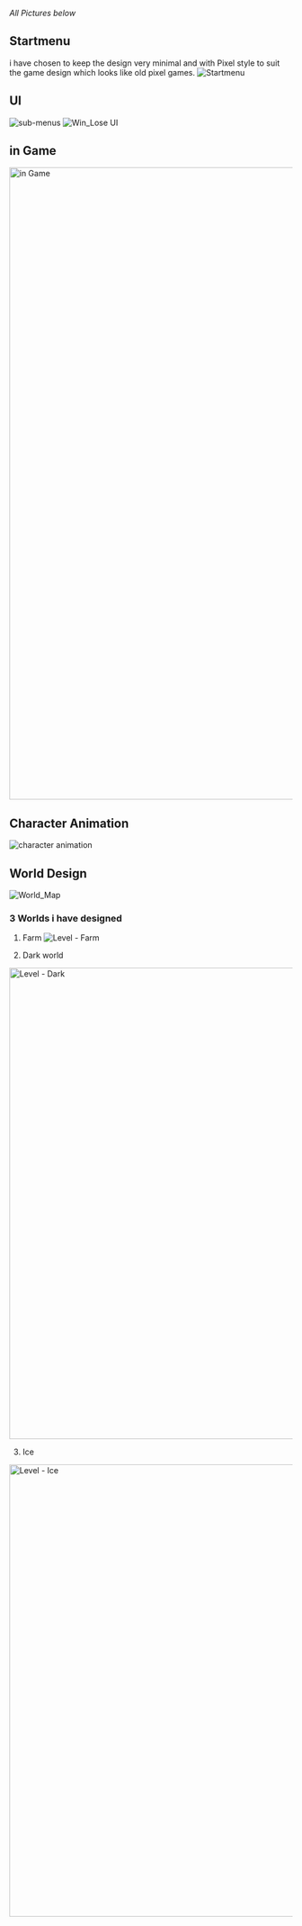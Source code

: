 _All Pictures below_

## Startmenu

i have chosen to keep the design very minimal and with Pixel style to suit the game design which looks like old pixel games.
![Startmenu](https://user-images.githubusercontent.com/56310257/156932352-6ce2e7da-6544-4098-8a19-5b48d24ba397.png)

## UI
![sub-menus](https://user-images.githubusercontent.com/56310257/156932357-611248b4-3df0-4150-b1d5-e91c8cc9bc5e.png)
![Win_Lose UI](https://user-images.githubusercontent.com/56310257/156932368-baadad72-f1c5-42d2-9cdf-736dcca502a5.png)

## in Game
<img width="1124" alt="in Game" src="https://user-images.githubusercontent.com/56310257/156932396-8b626fcc-840f-4d92-9830-83b412149f8a.png">

## Character Animation
![character animation](https://user-images.githubusercontent.com/56310257/156932378-3e2b938e-9bd4-468a-b287-5a90726c1aa2.png)

## World Design

![World_Map](https://user-images.githubusercontent.com/56310257/156932405-d330c8e9-b361-401a-93bc-f3575c4fd533.png)

### 3 Worlds i have designed

1. Farm
![Level - Farm](https://user-images.githubusercontent.com/56310257/156932428-efa8f943-2287-4a3b-b055-f7a41ac9f28a.png)

2. Dark world
<img width="838" alt="Level - Dark" src="https://user-images.githubusercontent.com/56310257/156932430-509464b1-c428-43ad-9d57-7ce120828484.png">

3. Ice 
<img width="804" alt="Level - Ice" src="https://user-images.githubusercontent.com/56310257/156932432-13cacb17-5d61-42c9-92c1-2e085e3583d6.png">


